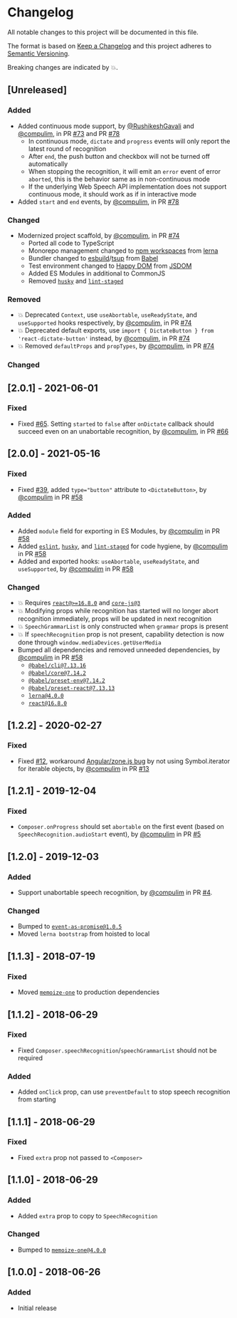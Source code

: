 # Changelog

All notable changes to this project will be documented in this file.

The format is based on [Keep a Changelog](http://keepachangelog.com/en/1.0.0/)
and this project adheres to [Semantic Versioning](http://semver.org/spec/v2.0.0.html).

Breaking changes are indicated by 💥.

## [Unreleased]

### Added

- Added continuous mode support, by [@RushikeshGavali](https://github.com/RushikeshGavali) and [@compulim](https://github.com/compulim), in PR [#73](https://github.com/compulim/react-dictate-button/pull/73) and PR [#78](https://github.com/compulim/react-dictate-button/pull/78)
   - In continuous mode, `dictate` and `progress` events will only report the latest round of recognition
   - After `end`, the push button and checkbox will not be turned off automatically
   - When stopping the recognition, it will emit an `error` event of error `aborted`, this is the behavior same as in non-continuous mode
   - If the underlying Web Speech API implementation does not support continuous mode, it should work as if in interactive mode
- Added `start` and `end` events, by [@compulim](https://github.com/compulim), in PR [#78](https://github.com/compulim/react-dictate-button/pull/78)

### Changed

- Modernized project scaffold, by [@compulim](https://github.com/compulim), in PR [#74](https://github.com/compulim/react-dictate-button/pull/74)
   - Ported all code to TypeScript
   - Monorepo management changed to [npm workspaces](https://docs.npmjs.com/cli/v11/using-npm/workspaces) from [lerna](https://lerna.js.org/)
   - Bundler changed to [esbuild](https://esbuild.github.io/)/[tsup](https://github.com/egoist/tsup) from [Babel](https://babeljs.io/)
   - Test environment changed to [Happy DOM](https://github.com/capricorn86/happy-dom) from [JSDOM](https://github.com/jsdom/jsdom)
   - Added ES Modules in additional to CommonJS
   - Removed [`husky`](https://www.npmjs.com/package/husky) and [`lint-staged`](https://www.npmjs.com/package/lint-staged)

### Removed

- 💥 Deprecated `Context`, use `useAbortable`, `useReadyState`, and `useSupported` hooks respectively, by [@compulim](https://github.com/compulim), in PR [#74](https://github.com/compulim/react-dictate-button/pull/74)
- 💥 Deprecated default exports, use `import { DictateButton } from 'react-dictate-button'` instead, by [@compulim](https://github.com/compulim), in PR [#74](https://github.com/compulim/react-dictate-button/pull/74)
- 💥 Removed `defaultProps` and `propTypes`, by [@compulim](https://github.com/compulim), in PR [#74](https://github.com/compulim/react-dictate-button/pull/74)

### Changed

## [2.0.1] - 2021-06-01

### Fixed

- Fixed [#65](https://github.com/compulim/react-dictate-button/issues/65). Setting `started` to `false` after `onDictate` callback should succeed even on an unabortable recognition, by [@compulim](https://github.com/compulim), in PR [#66](https://github.com/compulim/react-dictate-button/pull/66)

## [2.0.0] - 2021-05-16

### Fixed

- Fixed [#39](https://github.com/compulim/react-dictate-button/issues/39), added `type="button"` attribute to `<DictateButton>`, by [@compulim](https://github.com/compulim) in PR [#58](https://github.com/compulim/react-dictate-button/pull/58)

### Added

- Added `module` field for exporting in ES Modules, by [@compulim](https://github.com/compulim) in PR [#58](https://github.com/compulim/react-dictate-button/pull/58)
- Added [`eslint`](https://npmjs.com/package/eslint), [`husky`](https://npmjs.com/package/husky), and [`lint-staged`](https://npmjs.com/package/lint-staged) for code hygiene, by [@compulim](https://github.com/compulim) in PR [#58](https://github.com/compulim/react-dictate-button/pull/58)
- Added and exported hooks: `useAbortable`, `useReadyState`, and `useSupported`, by [@compulim](https://github.com/compulim) in PR [#58](https://github.com/compulim/react-dictate-button/pull/58)

### Changed

- 💥 Requires [`react@>=16.8.0`](https://npmjs.com/package/react) and [`core-js@3`](https://npmjs.com/package/core-js`)
- 💥 Modifying props while recognition has started will no longer abort recognition immediately, props will be updated in next recognition
- 💥 `SpeechGrammarList` is only constructed when `grammar` props is present
- 💥 If `speechRecognition` prop is not present, capability detection is now done through `window.mediaDevices.getUserMedia`
- Bumped all dependencies and removed unneeded dependencies, by [@compulim](https://github.com/compulim) in PR [#58](https://github.com/compulim/react-dictate-button/pull/58)
  - [`@babel/cli@7.13.16`](https://npmjs.com/package/@babel/cli)
  - [`@babel/core@7.14.2`](https://npmjs.com/package/@babel/core)
  - [`@babel/preset-env@7.14.2`](https://npmjs.com/package/@babel/preset-env)
  - [`@babel/preset-react@7.13.13`](https://npmjs.com/package/@babel/preset-react)
  - [`lerna@4.0.0`](https://npmjs.com/package/lerna)
  - [`react@16.8.0`](https://npmjs.com/package/react)

## [1.2.2] - 2020-02-27

### Fixed

- Fixed [#12](https://github.com/compulim/react-dictate-button/issues/12), workaround [Angular/zone.js bug](https://github.com/angular/angular/issues/31750) by not using Symbol.iterator for iterable objects, by [@compulim](https://github.com/compulim) in PR [#13](https://github.com/compulim/react-dictate-button/pull/13)

## [1.2.1] - 2019-12-04

### Fixed

- `Composer.onProgress` should set `abortable` on the first event (based on `SpeechRecognition.audioStart` event), by [@compulim](https://github.com/compulim) in PR [#5](https://github.com/compulim/react-dictate-button/pull/5)

## [1.2.0] - 2019-12-03

### Added

- Support unabortable speech recognition, by [@compulim](https://github.com/compulim) in PR [#4](https://github.com/compulim/react-dictate-button/pull/4).

### Changed

- Bumped to [`event-as-promise@1.0.5`](https://npmjs.com/package/event-as-promise/v/1.0.5)
- Moved `lerna bootstrap` from hoisted to local

## [1.1.3] - 2018-07-19

### Fixed

- Moved [`memoize-one`](https://npmjs.com/package/memoize-one) to production dependencies

## [1.1.2] - 2018-06-29

### Fixed

- Fixed `Composer.speechRecognition`/`speechGrammarList` should not be required

### Added

- Added `onClick` prop, can use `preventDefault` to stop speech recognition from starting

## [1.1.1] - 2018-06-29

### Fixed

- Fixed `extra` prop not passed to `<Composer>`

## [1.1.0] - 2018-06-29

### Added

- Added `extra` prop to copy to `SpeechRecognition`

### Changed

- Bumped to [`memoize-one@4.0.0`](https://npmjs.com/package/memoize-one/v/4.0.0)

## [1.0.0] - 2018-06-26

### Added

- Initial release
